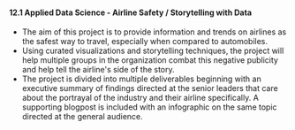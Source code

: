 #### 12.1 Applied Data Science - Airline Safety / Storytelling with Data
* The aim of this project is to provide information and trends on airlines as the safest way to travel, especially when compared to automobiles. 
* Using curated visualizations and storytelling techniques, the project will help multiple groups in the organization combat this negative publicity and help tell the airline's side of the story. 
* The project is divided into multiple deliverables beginning with an executive summary of findings directed at the senior leaders that care about the portrayal of the industry and their airline specifically. A supporting blogpost is included with an infographic on the same topic directed at the general audience.
